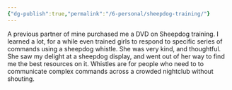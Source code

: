 ```yaml
---
{"dg-publish":true,"permalink":"/6-personal/sheepdog-training/"}
---
```



A previous partner of mine purchased me a DVD on Sheepdog training. I learned a lot, for a while even trained girls to respond to specific series of commands using a sheepdog whistle. She was very kind, and thoughtful. She saw my delight at a sheepdog display, and went out of her way to find me the best resources on it. Whistles are for people who need to to communicate complex commands across a crowded nightclub without shouting.